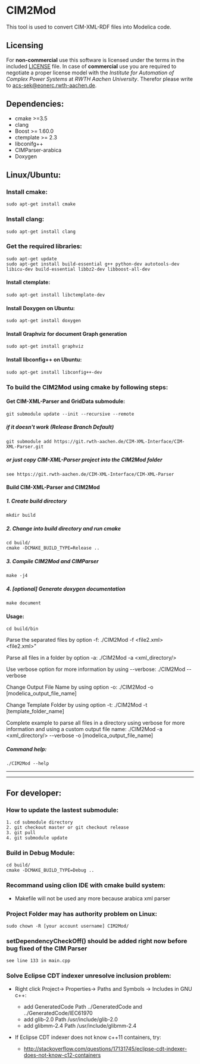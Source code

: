 # CIM2Mod
This tool is used to convert CIM-XML-RDF files into Modelica code.

## Licensing
For **non-commercial** use this software is licensed under the terms in the included [LICENSE](LICENSE) file.
In case of **commercial** use you are required to negotiate a proper license model with the *Institute for Automation of Complex Power Systems* at *RWTH Aachen University*. Therefor please write to [acs-sek@eonerc.rwth-aachen.de](mailto:acs-sek@eonerc.rwth-aachen.de).

## Dependencies:
* cmake >=3.5
* clang
* Boost >= 1.60.0
* ctemplate >= 2.3
* libconifg++
* CIMParser-arabica
* Doxygen

## Linux/Ubuntu:

### Install cmake:

    sudo apt-get install cmake

### Install clang:

    sudo apt-get install clang

### Get the required libraries:

    sudo apt-get update
    sudo apt-get install build-essential g++ python-dev autotools-dev libicu-dev build-essential libbz2-dev libboost-all-dev


#### Install ctemplate:

    sudo apt-get install libctemplate-dev

#### Install Doxygen on Ubuntu:

	sudo apt-get install doxygen

#### Install Graphviz for document Graph generation

    sudo apt-get install graphviz

#### Install libconfig++ on Ubuntu:

    sudo apt-get install libconfig++-dev


### To build the CIM2Mod using cmake by following steps:

#### Get CIM-XML-Parser and GridData submodule:

    git submodule update --init --recursive --remote

##### if it doesn't work (Release Branch Default)

    git submodule add https://git.rwth-aachen.de/CIM-XML-Interface/CIM-XML-Parser.git

#####  or just copy CIM-XML-Parser project into the CIM2Mod folder

    see https://git.rwth-aachen.de/CIM-XML-Interface/CIM-XML-Parser

#### Build CIM-XML-Parser and CIM2Mod

##### 1. Create build directory

    mkdir build

##### 2. Change into build directory and run cmake

    cd build/
    cmake -DCMAKE_BUILD_TYPE=Release ..

##### 3. Compile CIM2Mod and CIMParser

    make -j4

##### 4. [optional] Generate doxygen documentation

    make document

#### Usage:

    cd build/bin

  Parse the separated files by option -f:
    ./CIM2Mod -f <file2.xml> <file2.xml>"

  Parse all files in a folder by option -a:
    ./CIM2Mod -a <xml_directory/>
  
  Use verbose option for more information by using --verbose:
    ./CIM2Mod --verbose
  
  Change Output File Name by using option -o:
    ./CIM2Mod -o [modelica_output_file_name]

  Change Template Folder by using option -t:
    ./CIM2Mod -t [template_folder_name]

  Complete example to parse all files in a directory using verbose for more information and using a custom output file name:
    ./CIM2Mod -a <xml_directory/> --verbose -o [modelica_output_file_name]

##### Command help:

    ./CIM2Mod --help

***

***
## For developer:

### How to update the lastest submodule:

    1. cd submodule directory
    2. git checkout master or git checkout release
    3. git pull
    4. git submodule update

### Build in Debug Module:

    cd build/
    cmake -DCMAKE_BUILD_TYPE=Debug ..

### Recommand using clion IDE with cmake build system:

* Makefile will not be used any more because arabica xml parser

### Project Folder may has authority problem on Linux:

    sudo chown -R [your account username] CIM2Mod/
    
### setDependencyCheckOff() should be added right now before bug fixed of the CIM Parser
    see line 133 in main.cpp
    
### Solve Eclipse CDT indexer unresolve inclusion problem:

* Right click Project-> Properties-> Paths and Symbols -> Includes in GNU c++:

  * add GeneratedCode Path ../GeneratedCode and ../GeneratedCode/IEC61970
  * add glib-2.0 Path /usr/include/glib-2.0
  * add glibmm-2.4 Path /usr/include/glibmm-2.4

* If Eclipse CDT indexer does not know c++11 containers, try:
  * http://stackoverflow.com/questions/17131745/eclipse-cdt-indexer-does-not-know-c12-containers
